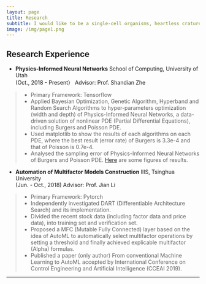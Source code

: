 ```yaml
---
layout: page
title: Research
subtitle: I would like to be a single-cell organisms, heartless crature alive.
image: /img/page1.png
---
```


## Research Experience
- **Physics-Informed Neural Networks**
School of Computing, University of Utah    
(Oct., 2018 - Present）
Advisor: Prof. Shandian Zhe
> * Primary Framework: Tensorflow
> * Applied Bayesian Optimization, Genetic Algorithm, Hyperband and Random Search Algorithms to hyper-parameters optimization (width and depth) of Physics-Informed Neural Networks, a data-driven solution of nonlinear PDE (Partial Differential Equations), including Burgers and Poisson PDE.
> * Used matplotlib to show the results of each algorithms on each PDE, where the best result (error rate) of Burgers is 3.3e-4 and that of Poisson is 0.7e-4. 
> * Analysed the sampling error of Physics-Informed Neural Networks of Burgers and Poisson PDE.
[Here](Burgers_and_Poisson_10.pdf) are some figures of results.


- **Automation of Multifactor Models Construction**
IIIS, Tsinghua University     
(Jun. - Oct., 2018)
Advisor: Prof. Jian Li
> * Primary Framework: Pytorch
> * Independently investigated DART (Differentiable Architecture Search) and its implementation.
> * Divided the recent stock data (including factor data and price data), into training set and verification set.
> * Proposed a MFC (Mutable Fully Connected) layer based on the idea of AutoML to automatically select multifactor operations by setting a threshold and finally achieved explicable multifactor (Alpha) formulas.
> * Published a paper (only author) From conventional Machine Learning to AutoML accepted by International Conference on Control Engineering and Artificial Intelligence (CCEAI 2019).
---
